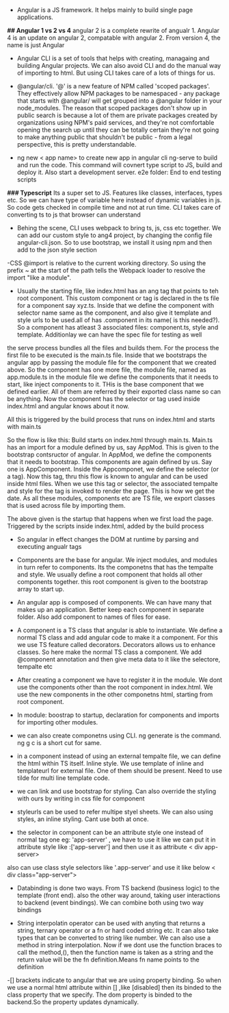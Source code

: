 - Angular is a JS framework. It helps mainly to build single page applications.

**## Angular 1 vs 2 vs 4**
 angular 2 is a complete rewrite of angualr 1. Angular 4 is an update on angular 2, compatable with angular 2. From version 4, the name is just Angular
 
 - Angular CLI is a set of tools that helps with creating, managaing and building Angular projects. We can also avoid CLI and do the manual way of importing to html. But using CLI takes care of a lots of things for us.
 
 - @angular/cli. '@'  is a new feature of NPM called 'scoped packages'. They effectively allow NPM packages to be namespaced - any package that starts with @angular/ will get grouped into a @angular folder in your node_modules.
The reason that scoped packages don't show up in public search is because a lot of them are private packages created by organizations using NPM's paid services, and they're not comfortable opening the search up until they can be totally certain they're not going to make anything public that shouldn't be public - from a legal perspective, this is pretty understandable.

- ng new < app name> to create new app in angular cli
ng-serve to build and run the code. This command will covnert type script to JS, build and deploy it. Also start a development server.
e2e folder: End to end testing scripts

**### Typescript**
Its a super set to JS. Features like classes, interfaces, types etc. So we can have type of variable here instead of dynamic variables in js. So code gets checked in compile time and not at run time. CLI takes care of converting ts to js that browser can understand

- Behing the scene, CLI uses webpack to bring ts, js, css etc together. We can add our custom style to ang4 project, by changing the config file angular-cli.json. So to use bootstrap, we install it using npm and then add to the json style section

-CSS @import is relative to the current working directory.
So using the prefix ~ at the start of the path tells the Webpack loader to resolve the import "like a module".

- Usually the starting file, like index.html has an ang tag that points to teh root component. This custom component or tag is declared in the ts file for a component say xyz.ts. Inside that we define the component  with selector name same as the component, and also give it template and style urls to be used.all of has .component in its name( is this needed?). 
So a component has atleast 3 associated files: component.ts, style and template. Additionlay we can have the spec file for testing as well

the serve process bundles all the files and builds them. For the process the first file to be executed is the main.ts file. Inside that we bootstraps the angular app by passing the module file for the component that we created above. So the component has one more file, the module file, named as app.module.ts
in the module file we define the components that it needs to start, like inject components to it. THis is the base component that we defined earlier. All of them are referred by their exported class name so can be anything. Now the component has the selector or tag used inside index.html and angular knows about it now.

All this is triggered by the build process that runs on index.html and starts with main.ts

So the flow is like this:
Build starts on index.html through main.ts. Main.ts has an import for a module defined by us, say AppMod. This is given to the bootstrap contsructor of angular. In AppMod,  we define the components that it needs to bootstrap. This components are again defined by us. Say one is AppComponent. Inside the Appcomponet, we define the selector (or a tag). Now this tag, thru this flow is known to angular and can be used inside html files. When we use this tag or selector, the associated tempalte and style for the tag is invoked to render the page. This is how we get the date.
As all these modules, components etc are TS file, we export classes that is used across file by importing them.

The above given is the startup that happens when we first load the page. Triggered by the scripts inside index.html, added by the build process

- So angular in effect changes the DOM at runtime by parsing and executing angualr tags
- Components are the base for angular. We inject modules, and modules in turn refer to components. Its the componetns that has the tempalte and style. We usually define a root component that holds all other components together. this root component is given to the bootstrap array to start up.

- An angular app is composed of components. We can have many that makes up an application. Better keep each component in separate folder. Also add component to names of files for ease.

- A component is a TS class that angular is able to instantiate. We define a normal TS class and add angular code to make it a component. For this we use TS feature called decorators. Decorators allows us to enhance classes. So here make the normal TS class a component. We add @component annotation and then give meta data to it like the selectore, tempalte etc

- After creating a component we have to register it in the module. We dont use the components other than the root component in index.html. We use the new components in the other componetns html, starting from root component.

- In module: boostrap to startup, declaration for components and imports for importing other modules.

- we can also create componetns using CLI. ng generate is the command. ng g c is a short cut for same.

- in a component instead of using an external tempalte file, we can define the html within TS itself. Inline style. We use template of inline and templateurl for external file. One of them should be present. Need to use tilde for multi line template code.

- we can  link and use bootstrap for styling. Can also override the styling with ours by writing in css file for component

- styleurls can be used to refer multipe styel sheets. We can also using styles, an inline styling.  Cant use both at once.

- the selector in component can be an attribute style one instead of normal tag one 
eg: 'app-server' , we have to use it like <app-server>
we can put it in attribute style like :['app-server'] and then use it as attribute
< div app-server></div>

also can use class style selectors like '.app-server' and use it like below
< div class="app-server"></div>

- Databinding is done two ways. From TS backend (business logic) to the template (front end). also the other way around, taking user interactions to backend (event bindings). We can combine both using two way bindings

- String interpolatin operator can be used with anyting that returns a string, ternary operator or a fn or hard coded string etc. It can also take types that can be converted to string like number.
We can also use a method in string interpolation. Now if we dont use the function braces to call the method,(), then the function name is taken as a string and the return value will be the fn definition.Means fn name points to the definition

-[] brackets indicate to angular that we are using property binding. So when we use a normal html attribute within [] ,like [disabled] then its binded to the class property that we specify. The dom property is binded to the backend.So the property updates dynamically.


